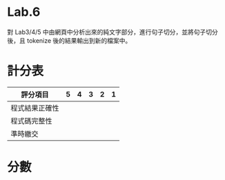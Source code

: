 # Lab.6

對 Lab3/4/5 中由網頁中分析出來的純文字部分，進行句子切分，並將句子切分後，且 tokenize 後的結果輸出到新的檔案中。


# 計分表

|評分項目|5|4|3|2|1|
|-|-|-|-|-|-|
|程式結果正確性||||||
|程式碼完整性||||||
|準時繳交||||||

# 分數
